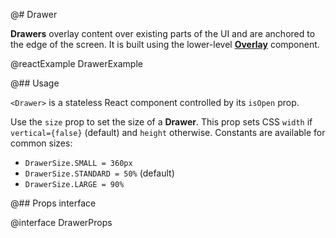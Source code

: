 @# Drawer

**Drawers** overlay content over existing parts of the UI and are anchored to the edge of the screen. It is built using
the lower-level [**Overlay**](#core/components/overlay) component.

@reactExample DrawerExample

@## Usage

`<Drawer>` is a stateless React component controlled by its `isOpen` prop.

Use the `size` prop to set the size of a **Drawer**. This prop sets CSS `width` if `vertical={false}` (default)
and `height` otherwise. Constants are available for common sizes:

-   `DrawerSize.SMALL = 360px`
-   `DrawerSize.STANDARD = 50%` (default)
-   `DrawerSize.LARGE = 90%`

@## Props interface

@interface DrawerProps
